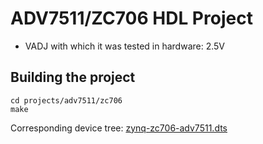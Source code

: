 <!-- no_build_example, no_no_os-->

# ADV7511/ZC706 HDL Project

- VADJ with which it was tested in hardware: 2.5V

## Building the project

```
cd projects/adv7511/zc706
make
```

Corresponding device tree: [zynq-zc706-adv7511.dts](https://github.com/analogdevicesinc/linux/blob/main/arch/arm/boot/dts/xilinx/zynq-zc706-adv7511.dts)
